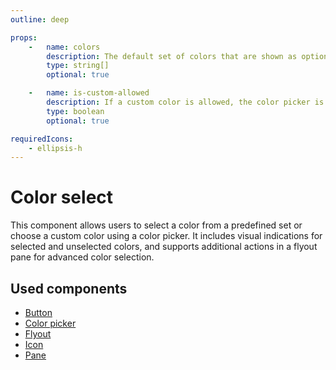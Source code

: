 ```yaml
---
outline: deep

props:
    -   name: colors
        description: The default set of colors that are shown as options.
        type: string[]
        optional: true

    -   name: is-custom-allowed
        description: If a custom color is allowed, the color picker is enabled and allows the user to select a custom color.
        type: boolean
        optional: true

requiredIcons:
    - ellipsis-h
---
```


<script
    lang="ts"
    setup>
    import { FluxColorSelect, FluxPane, FluxPaneBody } from '@basmilius/flux';
</script>

# Color select

This component allows users to select a color from a predefined set or choose a custom color using a color picker. It includes visual indications for selected and unselected colors, and supports additional actions in a flyout pane for advanced color selection.

<Preview>
    <FluxPane style="width: 390px">
        <FluxPaneBody>
            <FluxColorSelect is-custom-allowed/>
        </FluxPaneBody>
    </FluxPane>
</Preview>

<FrontmatterDocs/>

## Used components

- [Button](./button)
- [Color picker](./color-picker)
- [Flyout](./flyout)
- [Icon](./icon)
- [Pane](./pane)
